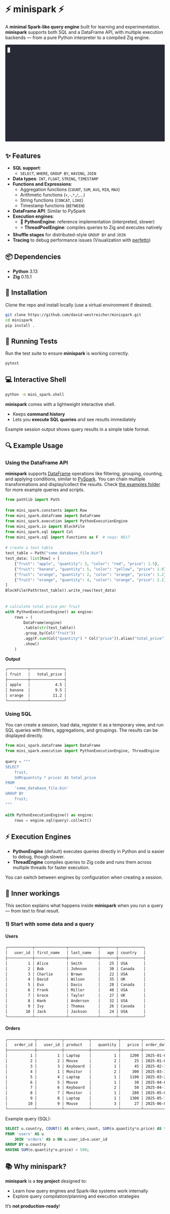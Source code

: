 # ⚡ minispark ⚡
A **minimal Spark-like query engine** built for learning and experimentation.  
**minispark** supports both SQL and a DataFrame API, with multiple execution backends — from a pure Python interpreter to a compiled Zig engine.

![Shell Demo](docs/shell.gif)


## ✨ Features  

- **SQL support**:  
  - `SELECT`, `WHERE`, `GROUP BY`, `HAVING`, `JOIN`  
- **Data types**: `INT`, `FLOAT`, `STRING`, `TIMESTAMP`  
- **Functions and Expressions**: 
  - Aggregation functions (`COUNT`, `SUM`, `AVG`, `MIN`, `MAX`)
  - Arithmetic functions (`+`,`-`,`*`,`/`,...)
  - String functions (`CONCAT`, `LIKE`)
  - Timestamp functions (`BETWEEN`)
- **DataFrame API**: Similar to PySpark  
- **Execution engines**:  
  - 🐍 **PythonEngine**: reference implementation (interpreted, slower)  
  - ⚡ **ThreadPoolEngine**: compiles queries to Zig and executes natively  
- **Shuffle stages** for distributed-style `GROUP BY` and `JOIN`  
- **Tracing** to debug performance issues (Visualization with [perfetto](https://perfetto.dev/))

## 📦 Dependencies  

- **Python** 3.13  
- **Zig** 0.15.1  

## 🔧 Installation  

Clone the repo and install locally (use a virtual environment if desired).
```bash
git clone https://github.com/david-westreicher/minispark.git
cd minispark
pip install .
```

## 🧪 Running Tests  

Run the test suite to ensure **minispark** is working correctly.  
```bash
pytest
```

## 💻 Interactive Shell  
```bash
python -m mini_spark.shell
```

**minispark** comes with a lightweight interactive shell.  
- Keeps **command history**  
- Lets you **execute SQL queries** and see results immediately  

Example session output shows query results in a simple table format.  

## 🔍 Example Usage  

### Using the DataFrame API  

**minispark** supports [DataFrame](https://en.wikipedia.org/wiki/Apache_Spark#Spark_SQL) operations like filtering, grouping, counting, and applying conditions, similar to [PySpark](https://spark.apache.org/docs/latest/api/python/index.html). You can chain multiple transformations and display/collect the results. Check [the examples folder](examples/) for more example queries and scripts.

```python
from pathlib import Path

from mini_spark.constants import Row
from mini_spark.dataframe import DataFrame
from mini_spark.execution import PythonExecutionEngine
from mini_spark.io import BlockFile
from mini_spark.sql import Col
from mini_spark.sql import Functions as F  # noqa: N817

# create a test table
test_table = Path("some_database_file.bin")
test_data: list[Row] = [
    {"fruit": "apple", "quantity": 3, "color": "red", "price": 1.5},
    {"fruit": "banana", "quantity": 5, "color": "yellow", "price": 1.9},
    {"fruit": "orange", "quantity": 2, "color": "orange", "price": 1.2},
    {"fruit": "orange", "quantity": 4, "color": "orange", "price": 2.2},
]
BlockFile(Path(test_table)).write_rows(test_data)


# calculate total price per fruit
with PythonExecutionEngine() as engine:
    rows = (
        DataFrame(engine)
        .table(str(test_table))
        .group_by(Col("fruit"))
        .agg(F.sum(Col("quantity") * Col("price")).alias("total_price"))
        .show()
    )
```

**Output**
```bash
╭─────────┬───────────────╮
│ fruit   │   total_price │
├─────────┼───────────────┤
│ apple   │           4.5 │
│ banana  │           9.5 │
│ orange  │          11.2 │
╰─────────┴───────────────╯
```


### Using SQL

You can create a session, load data, register it as a temporary view, and run SQL queries with filters, aggregations, and groupings. The results can be displayed directly.

```python
from mini_spark.dataframe import DataFrame
from mini_spark.execution import PythonExecutionEngine, ThreadEngine

query = """
SELECT
    fruit,
    SUM(quantity * price) AS total_price
FROM
    'some_database_file.bin'
GROUP BY
    fruit;
"""

with PythonExecutionEngine() as engine:
    rows = engine.sql(query).collect()
```

## ⚡ Execution Engines  

- **PythonEngine** (default) executes queries directly in Python and is easier to debug, though slower.  
- **ThreadEngine** compiles queries to Zig code and runs them across multiple threads for faster execution.  

You can switch between engines by configuration when creating a session.  

## 🔬 Inner workings

This section explains what happens inside **minispark** when you run a query — from text to final result.

### 1) Start with some data and a query
#### Users
```bash
╭───────────┬──────────────┬─────────────┬───────┬───────────╮
│   user_id │ first_name   │ last_name   │   age │ country   │
├───────────┼──────────────┼─────────────┼───────┼───────────┤
│         1 │ Alice        │ Smith       │    25 │ USA       │
│         2 │ Bob          │ Johnson     │    30 │ Canada    │
│         3 │ Charlie      │ Brown       │    22 │ USA       │
│         4 │ David        │ Wilson      │    35 │ UK        │
│         5 │ Eva          │ Davis       │    28 │ Canada    │
│         6 │ Frank        │ Miller      │    40 │ USA       │
│         7 │ Grace        │ Taylor      │    27 │ UK        │
│         8 │ Hank         │ Anderson    │    32 │ USA       │
│         9 │ Ivy          │ Thomas      │    26 │ Canada    │
│        10 │ Jack         │ Jackson     │    24 │ USA       │
╰───────────┴──────────────┴─────────────┴───────┴───────────╯
```
#### Orders
```bash
╭────────────┬───────────┬───────────┬────────────┬─────────┬─────────────────────╮
│   order_id │   user_id │ product   │   quantity │   price │ order_date          │
├────────────┼───────────┼───────────┼────────────┼─────────┼─────────────────────┤
│          1 │         1 │ Laptop    │          1 │    1200 │ 2025-01-01 00:00:00 │
│          2 │         2 │ Mouse     │          2 │      25 │ 2025-01-05 00:00:00 │
│          3 │         3 │ Keyboard  │          1 │      45 │ 2025-02-10 00:00:00 │
│          4 │         1 │ Monitor   │          2 │     300 │ 2025-03-15 00:00:00 │
│          5 │         4 │ Laptop    │          1 │    1100 │ 2025-03-20 00:00:00 │
│          6 │         5 │ Mouse     │          1 │      30 │ 2025-04-01 00:00:00 │
│          7 │         6 │ Keyboard  │          2 │      50 │ 2025-04-10 00:00:00 │
│          8 │         7 │ Monitor   │          1 │     280 │ 2025-05-05 00:00:00 │
│          9 │         8 │ Laptop    │          1 │    1300 │ 2025-05-10 00:00:00 │
│         10 │         9 │ Mouse     │          3 │      27 │ 2025-06-01 00:00:00 │
╰────────────┴───────────┴───────────┴────────────┴─────────┴─────────────────────╯
```

Example query (SQL):
```sql
SELECT u.country, COUNT() AS orders_count, SUM(o.quantity*o.price) AS total_sales
FROM 'users' AS u
    JOIN 'orders' AS o ON u.user_id=o.user_id
GROUP BY u.country
HAVING SUM(o.quantity*o.price) > 500;
```

## 📚 Why **minispark**?

**minispark** is a **toy project** designed to:
- Learn how query engines and Spark-like systems work internally  
- Explore query compilation/planning and execution strategies 

It’s **not production-ready**!

